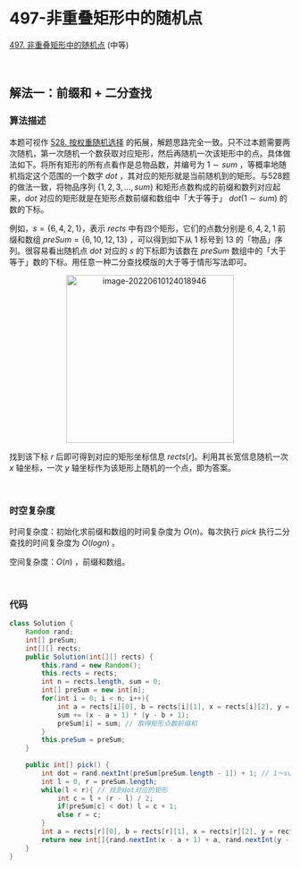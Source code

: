 # 497-非重叠矩形中的随机点

[497. 非重叠矩形中的随机点](https://leetcode.cn/problems/random-point-in-non-overlapping-rectangles/) (中等)

<br />

## 解法一：前缀和 + 二分查找

### 算法描述

本题可视作 [528. 按权重随机选择](https://leetcode.cn/problems/random-pick-with-weight/) 的拓展，解题思路完全一致。只不过本题需要两次随机，第一次随机一个数获取对应矩形，然后再随机一次该矩形中的点。具体做法如下。将所有矩形的所有点看作是总物品数，并编号为 $1 \sim sum$ ，等概率地随机指定这个范围的一个数字 $dot$ ，其对应的矩形就是当前随机到的矩形。与528题的做法一致，将物品序列 $\{1,2,3,...,sum\}$ 和矩形点数构成的前缀和数列对应起来，$dot$ 对应的矩形就是在矩形点数前缀和数组中「大于等于」 $dot (1 \sim sum)$ 的数的下标。

 例如，$s = \{6,4,2,1\}$，表示 $rects$ 中有四个矩形，它们的点数分别是 $6, 4, 2, 1$ 前缀和数组 $preSum = \{6,10,12,13\}$ ，可以得到如下从 1 标号到 13 的「物品」序列。很容易看出随机点 $dot$ 对应的 $s$ 的下标即为该数在 $preSum$ 数组中的「大于等于」数的下标。用任意一种二分查找模版的大于等于情形写法即可。

<div align=center> 
  <img src="https://tva1.sinaimg.cn/large/e6c9d24egy1h331ruz43wj20nm04e3yr.jpg" alt="image-20220610124018946" width="300" />
</div>

找到该下标 $r$ 后即可得到对应的矩形坐标信息 $rects[r]$。利用其长宽信息随机一次 $x$ 轴坐标，一次 $y$ 轴坐标作为该矩形上随机的一个点，即为答案。

<br />

### 时空复杂度

时间复杂度：初始化求前缀和数组的时间复杂度为 $O(n)$。每次执行 $pick$ 执行二分查找的时间复杂度为 $O(logn)$ 。

空间复杂度：$O(n)$ ，前缀和数组。

<br />

### 代码

```java
class Solution {
    Random rand;
    int[] preSum;
    int[][] rects;
    public Solution(int[][] rects) {
        this.rand = new Random();
        this.rects = rects;
        int n = rects.length, sum = 0;
        int[] preSum = new int[n];
        for(int i = 0; i < n; i++){
            int a = rects[i][0], b = rects[i][1], x = rects[i][2], y = rects[i][3];
            sum += (x - a + 1) * (y - b + 1);
            preSum[i] = sum; // 取得矩形点数前缀和
        }
        this.preSum = preSum;
    }
    
    public int[] pick() {
        int dot = rand.nextInt(preSum[preSum.length - 1]) + 1; // 1～sum中的随机数
        int l = 0, r = preSum.length;
        while(l < r){ // 找到dot对应的矩形
            int c = l + (r - l) / 2;
            if(preSum[c] < dot) l = c + 1;
            else r = c;
        }
        int a = rects[r][0], b = rects[r][1], x = rects[r][2], y = rects[r][3];
        return new int[]{rand.nextInt(x - a + 1) + a, rand.nextInt(y - b + 1) + b}; // 在该矩形上随机一点
    }
}
```

<br />

